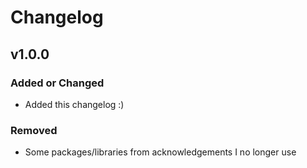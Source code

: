 # Changelog

## v1.0.0

### Added or Changed
- Added this changelog :)


### Removed

- Some packages/libraries from acknowledgements I no longer use